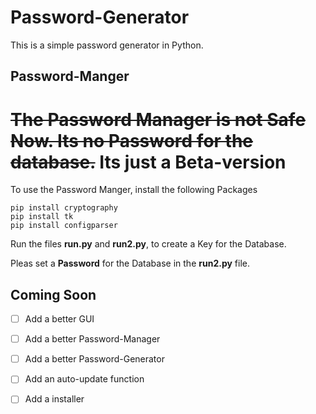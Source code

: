 # Password-Generator
This is a simple password generator in Python.


## Password-Manger
# ~~The Password Manager is not Safe Now. Its no Password for the database.~~ Its just a Beta-version



To use the Password Manger, install the following Packages

    pip install cryptography
    pip install tk
    pip install configparser


 Run the files **run.py** and **run2.py**, to create a Key for the Database.
 
Pleas set a **Password** for the Database in the **run2.py** file.

## Coming Soon
- [ ] Add a better GUI
- [ ] Add a better Password-Manager
- [ ] Add a better Password-Generator
- [ ] Add an auto-update function
- [ ] Add a installer 


